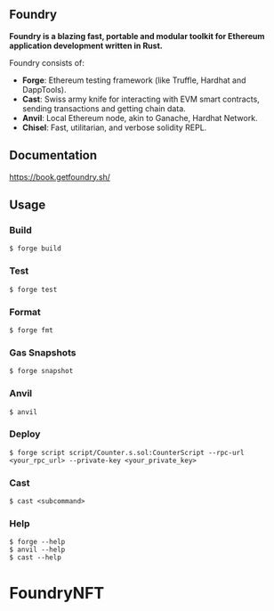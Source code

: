 ## Foundry

**Foundry is a blazing fast, portable and modular toolkit for Ethereum application development written in Rust.**

Foundry consists of:

-   **Forge**: Ethereum testing framework (like Truffle, Hardhat and DappTools).
-   **Cast**: Swiss army knife for interacting with EVM smart contracts, sending transactions and getting chain data.
-   **Anvil**: Local Ethereum node, akin to Ganache, Hardhat Network.
-   **Chisel**: Fast, utilitarian, and verbose solidity REPL.

## Documentation

https://book.getfoundry.sh/

## Usage

### Build

```shell
$ forge build
```

### Test

```shell
$ forge test
```

### Format

```shell
$ forge fmt
```

### Gas Snapshots

```shell
$ forge snapshot
```

### Anvil

```shell
$ anvil
```

### Deploy

```shell
$ forge script script/Counter.s.sol:CounterScript --rpc-url <your_rpc_url> --private-key <your_private_key>
```

### Cast

```shell
$ cast <subcommand>
```

### Help

```shell
$ forge --help
$ anvil --help
$ cast --help
```
# FoundryNFT
